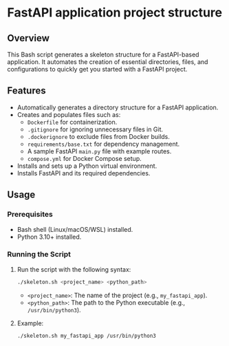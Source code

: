 # FastAPI application project structure

## Overview

This Bash script generates a skeleton structure for a FastAPI-based application. It automates the creation of essential directories, files, and configurations to quickly get you started with a FastAPI project.

## Features

- Automatically generates a directory structure for a FastAPI application.
- Creates and populates files such as:
  - `Dockerfile` for containerization.
  - `.gitignore` for ignoring unnecessary files in Git.
  - `.dockerignore` to exclude files from Docker builds.
  - `requirements/base.txt` for dependency management.
  - A sample FastAPI `main.py` file with example routes.
  - `compose.yml` for Docker Compose setup.
- Installs and sets up a Python virtual environment.
- Installs FastAPI and its required dependencies.

## Usage

### Prerequisites

- Bash shell (Linux/macOS/WSL) installed.
- Python 3.10+ installed.

### Running the Script

1. Run the script with the following syntax:
   ```bash
   ./skeleton.sh <project_name> <python_path>
   ```
   - `<project_name>`: The name of the project (e.g., `my_fastapi_app`).
   - `<python_path>`: The path to the Python executable (e.g., `/usr/bin/python3`).

2. Example:
   ```bash
   ./skeleton.sh my_fastapi_app /usr/bin/python3
   ```
